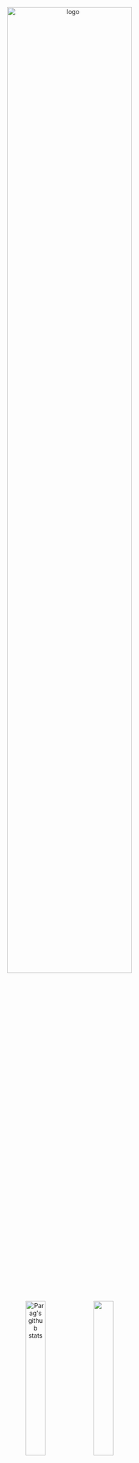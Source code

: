 <p align="center">
  <img src="https://github.com/Parag357/Parag357/blob/master/logo.png" alt="logo" width="75%" height="auto">
</p>
<p align="center">
  <img align="center" display="inline-block" float="left" width="30%" src="https://github-readme-stats.vercel.app/api?username=Parag357&theme=gruvbox&show_icons=true&hide=issues&text_color=000&bg_color=f0e130&title_color=000&icon_color=832a0d" alt="Parag's github stats"> 
  <img align="center" display="inline-block" float="left" width="30%" src="https://github-readme-stats.vercel.app/api/top-langs/?username=Parag357&theme=gruvbox&text_color=000&layout=compact&bg_color=f0e130&title_color=000&icon_color=832a0d"/>
</p>
<p align="center">
<a href="https://github.com/Parag357/covid-19-awareness">
  <img align="center" src="https://github-readme-stats.vercel.app/api/pin/?username=Parag357&repo=covid-19-awareness&theme=gruvbox&text_color=000&bg_color=f0e130&title_color=000&icon_color=832a0d" />
</a>
<a href="https://github.com/Parag357/flask_rest">
  <img align="center" src="https://github-readme-stats.vercel.app/api/pin/?username=Parag357&repo=flask_rest&theme=gruvbox&text_color=000&bg_color=f0e130&title_color=000&icon_color=832a0d" />
</a>
 </p>
